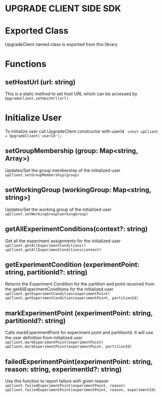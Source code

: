 # UPGRADE CLIENT SIDE SDK
# Exported Class
UpgradeClient named class is exported from this library

# Functions

## setHostUrl (url: string)
This is a static method to set host URL which can be accessed by
```UpgradeClient.setHostUrl(url)```

# Initialize User
To initialize user call UpgradeClient constructor with userId
``` const upClient = UpgradeClient('userId');```

## setGroupMembership (group: Map<string, Array<string>>)
Updates/Set the group membership of the initialized user
```upClient.setGroupMembership(group)```

## setWorkingGroup (workingGroup: Map<string, string>)
Updates/Set the working group of the initialized user
```upClient.setWorkingGroup(workingGroup)```

## getAllExperimentConditions(context?: string)
Get all the experiment assignments for the initialized user
```upClient.getAllExperimentConditions()```
```upClient.getAllExperimentConditions(context)```

## getExperimentCondition (experimentPoint: string, partitionId?: string)
Returns the Experiment Condition for the partition and point received from the getAllExperimentConditions for the initialized user
```upClient.getExperimentCondition(experimentPoint)```
```upClient.getExperimentCondition(experimentPoint, partitionId)```

## markExperimentPoint (experimentPoint: string, partitionId?: string)
Calls markExperimentPoint for experiment point and partitionId. It will use the user definition from initialized user
```upClient.markExperimentPoint(experimentPoint)```
```upClient.markExperimentPoint(experimentPoint, partitionId)```

## failedExperimentPoint(experimentPoint: string, reason: string, experimentId?: string)
Use this function to report failure with given reason
```upClient.failedExperimentPoint(experimentPoint, reason)```
```upClient.failedExperimentPoint(experimentPoint, reason, experimentId)```
